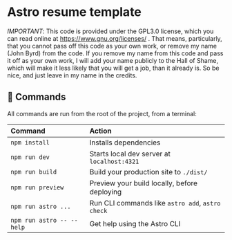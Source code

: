# Astro resume template

_IMPORTANT_: This code is provided under the GPL3.0 license, which you can read
online at https://www.gnu.org/licenses/ . That means, particularly, that you
cannot pass off this code as your own work, or remove my name (John Byrd) from
the code. If you remove my name from this code and pass it off as your own work,
I will add your name publicly to the Hall of Shame, which will make it less
likely that you will get a job, than it already is. So be nice, and just leave
in my name in the credits.

## 🧞 Commands

All commands are run from the root of the project, from a terminal:

| Command                   | Action                                           |
| :------------------------ | :----------------------------------------------- |
| `npm install`             | Installs dependencies                            |
| `npm run dev`             | Starts local dev server at `localhost:4321`      |
| `npm run build`           | Build your production site to `./dist/`          |
| `npm run preview`         | Preview your build locally, before deploying     |
| `npm run astro ...`       | Run CLI commands like `astro add`, `astro check` |
| `npm run astro -- --help` | Get help using the Astro CLI                     |
